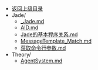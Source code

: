 - [返回上级目录](../)
- Jade/
    - [_Jade.md](计算机/AgentSystem/Jade/_Jade.md)
    - [AID.md](计算机/AgentSystem/Jade/AID.md)
    - [Jade的基本程序关系.md](计算机/AgentSystem/Jade/Jade的基本程序关系.md)
    - [MessageTemplate_Match.md](计算机/AgentSystem/Jade/MessageTemplate_Match.md)
    - [获取命令行参数.md](计算机/AgentSystem/Jade/获取命令行参数.md)
- Theory/
    - [AgentSystem.md](计算机/AgentSystem/Theory/AgentSystem.md)